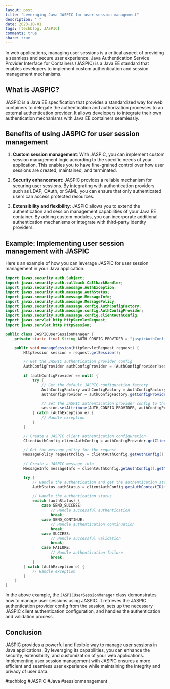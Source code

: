 ```yaml
---
layout: post
title: "Leveraging Java JASPIC for user session management"
description: " "
date: 2023-10-01
tags: [techblog, JASPIC]
comments: true
share: true
---
```


In web applications, managing user sessions is a critical aspect of providing a seamless and secure user experience. Java Authentication Service Provider Interface for Containers (JASPIC) is a Java EE standard that enables developers to implement custom authentication and session management mechanisms.

## What is JASPIC?

JASPIC is a Java EE specification that provides a standardized way for web containers to delegate the authentication and authorization processes to an external authentication provider. It allows developers to integrate their own authentication mechanisms with Java EE containers seamlessly.

## Benefits of using JASPIC for user session management

1. **Custom session management**: With JASPIC, you can implement custom session management logic according to the specific needs of your application. This enables you to have fine-grained control over how user sessions are created, maintained, and terminated.

2. **Security enhancement**: JASPIC provides a reliable mechanism for securing user sessions. By integrating with authentication providers such as LDAP, OAuth, or SAML, you can ensure that only authenticated users can access protected resources.

3. **Extensibility and flexibility**: JASPIC allows you to extend the authentication and session management capabilities of your Java EE container. By adding custom modules, you can incorporate additional authentication mechanisms or integrate with third-party identity providers.

## Example: Implementing user session management with JASPIC

Here's an example of how you can leverage JASPIC for user session management in your Java application:

```java
import javax.security.auth.Subject;
import javax.security.auth.callback.CallbackHandler;
import javax.security.auth.message.AuthException;
import javax.security.auth.message.AuthStatus;
import javax.security.auth.message.MessageInfo;
import javax.security.auth.message.MessagePolicy;
import javax.security.auth.message.config.AuthConfigFactory;
import javax.security.auth.message.config.AuthConfigProvider;
import javax.security.auth.message.config.ClientAuthConfig;
import javax.servlet.http.HttpServletRequest;
import javax.servlet.http.HttpSession;

public class JASPICUserSessionManager {
    private static final String AUTH_CONFIG_PROVIDER = "jaspicAuthConfigProvider";

    public void manageSession(HttpServletRequest request) {
        HttpSession session = request.getSession();

        // Get the JASPIC authentication provider config
        AuthConfigProvider authConfigProvider = (AuthConfigProvider)session.getAttribute(AUTH_CONFIG_PROVIDER);

        if (authConfigProvider == null) {
            try {
                // Get the default JASPIC configuration factory
                AuthConfigFactory authConfigFactory = AuthConfigFactory.getFactory();
                authConfigProvider = authConfigFactory.getConfigProvider("Client", null, null);

                // Set the JASPIC authentication provider config to the session
                session.setAttribute(AUTH_CONFIG_PROVIDER, authConfigProvider);
            } catch (AuthException e) {
                // Handle exception
            }
        }

        // Create a JASPIC client authentication configuration
        ClientAuthConfig clientAuthConfig = authConfigProvider.getClientAuthConfig(request);

        // Get the message policy for the request
        MessagePolicy requestPolicy = clientAuthConfig.getAuthConfig().getMessagePolicy();

        // Create a JASPIC message info
        MessageInfo messageInfo = clientAuthConfig.getAuthConfig().getMessageInfo(request, requestPolicy);

        try {
            // Handle the authentication and get the authentication status
            AuthStatus authStatus = clientAuthConfig.getAuthContextID(messageInfo, requestPolicy).validateRequest(messageInfo, null, null);

            // Handle the authentication status
            switch (authStatus) {
                case SEND_SUCCESS:
                    // Handle successful authentication
                    break;
                case SEND_CONTINUE:
                    // Handle authentication continuation
                    break;
                case SUCCESS:
                    // Handle successful validation
                    break;
                case FAILURE:
                    // Handle authentication failure
                    break;
            }
        } catch (AuthException e) {
            // Handle exception
        }
    }
}
```

In the above example, the `JASPICUserSessionManager` class demonstrates how to manage user sessions using JASPIC. It retrieves the JASPIC authentication provider config from the session, sets up the necessary JASPIC client authentication configuration, and handles the authentication and validation process.

## Conclusion

JASPIC provides a powerful and flexible way to manage user sessions in Java applications. By leveraging its capabilities, you can enhance the security, extensibility, and customization of your web applications. Implementing user session management with JASPIC ensures a more efficient and seamless user experience while maintaining the integrity and privacy of user data.

#techblog #JASPIC #Java #sessionmanagement